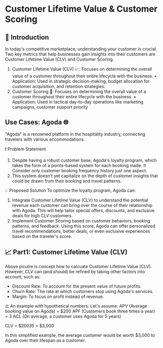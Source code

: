 # Customer Lifetime Value & Customer Scoring

## 📌 Introduction
In today's competitive marketplace, understanding your customer is crucial. Two key metrics that help businesses gain insights into their customers are Customer Lifetime Value (CLV) and Customer Scoring.

1. Customer Lifetime Value (CLV) 📈: Focuses on determining the overall value of a customer throughout their entire lifecycle with the business.
•	Application: Used in strategic decision-making, budget allocation for customer acquisition, and retention strategies.
2. Customer Scoring 🎯: Focuses on determining the overall value of a customer throughout their entire lifecycle with the business.
•	Application: Used in tactical day-to-day operations like marketing campaigns, customer support priority

## Use Cases: Agoda 🌐

"Agoda" is a renowned platform in the hospitality industry, connecting travelers with various accommodations. 

❗ Problem Statement
1) Despite having a robust customer base, Agoda's loyalty program, which takes the form of a points-based system for each booking made. It Consider only customer booking frequency history just one aspect.
2) This system doesn't yet capitalize on the depth of customer insights that could be drawn from their booking and travel patterns.

[](...pic1....)

💡 Proposed Solution 
To optimize the loyalty program, Agoda can:
1.	Integrate Customer Lifetime Value (CLV) to understand the potential revenue each customer can bring over the course of their relationship with Agoda. This will help tailor special offers, discounts, and exclusive deals for high CLV customers.
2.	Implement Customer Scoring based on customer behaviors, booking patterns, and feedback. Using this score, Agoda can offer personalized travel recommendations, better deals, or even exclusive experiences based on the traveler's score.

## 📈 Part1: Customer Lifetime Value (CLV) 

[](...pic2....)

Above picutre is concept how to calcuate Customer Lifetime Value (CLV). However, CLV can (and should) be refined by taking other factors into account, such as:
- Discount Rate: To account for the present value of future profits.
- Churn Rate: The rate at which customers stop using Agoda's services.
- Margin: To focus on profit instead of revenue. 

⚖️ An example with hypothetical numbers:
Let's assume:
APV (Average booking value on Agoda) = $200
APF (Customers book three times a year) = 3
ACL (On average, a customer uses Agoda for 5 years)

  CLV = $200*3*5 = $3,000 
 
In this simplified example, the average customer would be worth $3,000 to Agoda over their lifespan as a customer.

